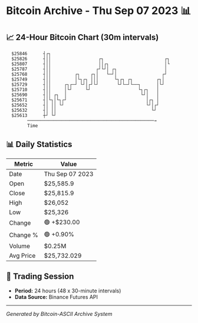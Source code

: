 # Bitcoin Archive - Thu Sep 07 2023 📊

## 📈 24-Hour Bitcoin Chart (30m intervals)

```
  $25846      ┤┌┐                                              
  $25826      ┤││                  ┌┐                       ┌┐ 
  $25807      ┤││                  ││┌┐                     │└ 
  $25787      ┤││                 ┌┘└┘│ ┌┐                  │  
  $25768      ┤││         ┌┐    ┌┐│   └─┘│                 ┌┘  
  $25749      ┤││         │└┐┌┐ │││      └┐┌┐ ┌┐         ┌┐│   
  $25729      ┤││     ┌┐┌─┘ └┘│┌┘└┘       └┘└─┘└──┐      │└┘   
  $25710      ┤││     │└┘     └┘                  └┐┌┐   │     
  $25690      ┤││ ┌┐  │                            └┘│   │     
  $25671      ┤│└┐│└┐┌┘                              │┌┐ │     
  $25652      ┤│ ││ └┘                               └┘│┌┘     
  $25632      ┤│ ││                                    └┘      
  $25613      ┼┘ └┘                                            
        ────────────────────────────────────────────────→
        Time
```

## 📊 Daily Statistics

| Metric | Value |
|--------|-------|
| Date | Thu Sep 07 2023 |
| Open | $25,585.9 |
| Close | $25,815.9 |
| High | $26,052 |
| Low | $25,326 |
| Change | 🟢 +$230.00 |
| Change % | 🟢 +0.90% |
| Volume | $0.25M |
| Avg Price | $25,732.029 |

## 📅 Trading Session

- **Period:** 24 hours (48 x 30-minute intervals)
- **Data Source:** Binance Futures API

---
*Generated by Bitcoin-ASCII Archive System*
